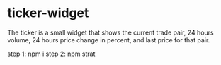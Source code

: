 # ticker-widget
The ticker is a small widget that shows the current trade pair, 24 hours volume, 24 hours price change in percent, and last price for that pair.

step 1: npm i
step 2: npm strat
